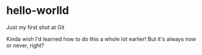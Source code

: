 # hello-worlld
Just my first shot at Git

Kinda wish I'd learned how to do this a whole lot earlier! But it's always now or never, right?
